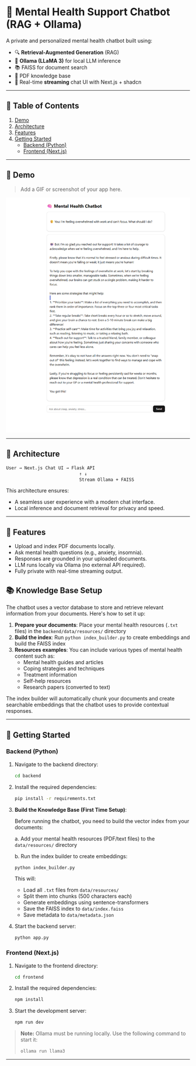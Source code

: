 # 🧠 Mental Health Support Chatbot (RAG + Ollama)

A private and personalized mental health chatbot built using:

- 🔍 **Retrieval-Augmented Generation** (RAG)
- 🧠 **Ollama (LLaMA 3)** for local LLM inference
- 📚 FAISS for document search
- 📄 PDF knowledge base
- 💬 Real-time **streaming** chat UI with Next.js + shadcn

---

## 📖 Table of Contents

1. [Demo](#-demo)
2. [Architecture](#-architecture)
3. [Features](#-features)
4. [Getting Started](#-getting-started)
   - [Backend (Python)](#backend-python)
   - [Frontend (Next.js)](#frontend-nextjs)

---

## 📸 Demo

> Add a GIF or screenshot of your app here.

![Demo Screenshot](image.png)

---

## 🧱 Architecture

```
User → Next.js Chat UI → Flask API
                            ↑ ↓
                            Stream Ollama + FAISS
```

This architecture ensures:
- A seamless user experience with a modern chat interface.
- Local inference and document retrieval for privacy and speed.

---

## 🔧 Features

- Upload and index PDF documents locally.
- Ask mental health questions (e.g., anxiety, insomnia).
- Responses are grounded in your uploaded documents.
- LLM runs locally via Ollama (no external API required).
- Fully private with real-time streaming output.

## 📚 Knowledge Base Setup

The chatbot uses a vector database to store and retrieve relevant information from your documents. Here's how to set it up:

1. **Prepare your documents**: Place your mental health resources (`.txt` files) in the `backend/data/resources/` directory
2. **Build the index**: Run `python index_builder.py` to create embeddings and build the FAISS index
3. **Resources examples**: You can include various types of mental health content such as:
   - Mental health guides and articles
   - Coping strategies and techniques
   - Treatment information
   - Self-help resources
   - Research papers (converted to text)

The index builder will automatically chunk your documents and create searchable embeddings that the chatbot uses to provide contextual responses.

---

## 🚀 Getting Started

### Backend (Python)

1. Navigate to the backend directory:
   ```bash
   cd backend
   ```
2. Install the required dependencies:
   ```bash
   pip install -r requirements.txt
   ```

3. **Build the Knowledge Base (First Time Setup)**:
   
   Before running the chatbot, you need to build the vector index from your documents:
   
   a. Add your mental health resources (PDF/text files) to the `data/resources/` directory
   
   b. Run the index builder to create embeddings:
   ```bash
   python index_builder.py
   ```
   
   This will:
   - Load all `.txt` files from `data/resources/`
   - Split them into chunks (500 characters each)
   - Generate embeddings using sentence-transformers
   - Save the FAISS index to `data/index.faiss`
   - Save metadata to `data/metadata.json`

4. Start the backend server:
   ```bash
   python app.py
   ```

### Frontend (Next.js)

1. Navigate to the frontend directory:
   ```bash
   cd frontend
   ```
2. Install the required dependencies:
   ```bash
   npm install
   ```
3. Start the development server:
   ```bash
   npm run dev
   ```

> **Note:** Ollama must be running locally. Use the following command to start it:
> ```bash
> ollama run llama3
> ```

---